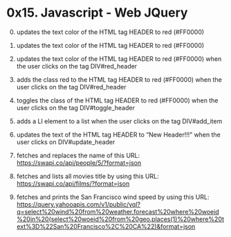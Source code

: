 # 0x15. Javascript - Web JQuery

0. updates the text color of the HTML tag HEADER to red (#FF0000)

1. updates the text color of the HTML tag HEADER to red (#FF0000)

2. updates the text color of the HTML tag HEADER to red (#FF0000) when the user clicks on the tag DIV#red_header

3. adds the class red to the HTML tag HEADER to red (#FF0000) when the user clicks on the tag DIV#red_header

4. toggles the class of the HTML tag HEADER to red (#FF0000) when the user clicks on the tag DIV#toggle_header

5. adds a LI element to a list when the user clicks on the tag DIV#add_item

6. updates the text of the HTML tag HEADER to “New Header!!!” when the user clicks on DIV#update_header

7. fetches and replaces the name of this URL: https://swapi.co/api/people/5/?format=json

8. fetches and lists all movies title by using this URL: https://swapi.co/api/films/?format=json

9. fetches and prints the San Francisco wind speed by using this URL: https://query.yahooapis.com/v1/public/yql?q=select%20wind%20from%20weather.forecast%20where%20woeid%20in%20(select%20woeid%20from%20geo.places(1)%20where%20text%3D%22San%20Francisco%2C%20CA%22)&format=json
